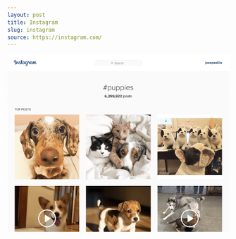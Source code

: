```yaml
---
layout: post
title: Instagram
slug: instagram
source: https://instagram.com/
---
```


<img src="/screenshots/instagram.png" alt="Instagram">
